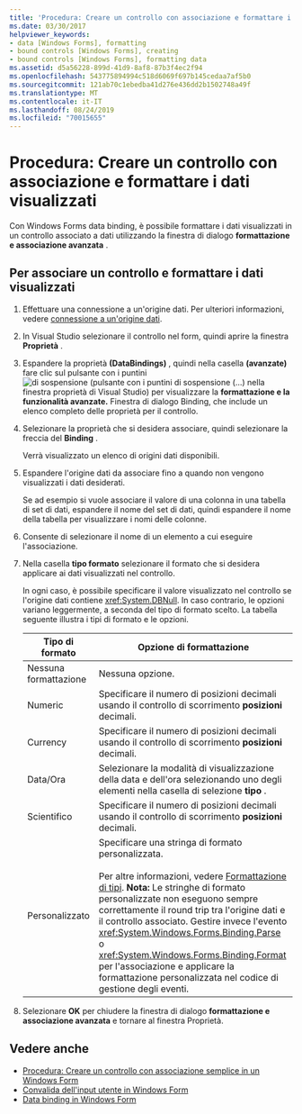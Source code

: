 ```yaml
---
title: 'Procedura: Creare un controllo con associazione e formattare i dati visualizzati'
ms.date: 03/30/2017
helpviewer_keywords:
- data [Windows Forms], formatting
- bound controls [Windows Forms], creating
- bound controls [Windows Forms], formatting data
ms.assetid: d5a56228-899d-41d9-8af8-87b3f4ec2f94
ms.openlocfilehash: 543775894994c518d6069f697b145cedaa7af5b0
ms.sourcegitcommit: 121ab70c1ebedba41d276e436dd2b1502748a49f
ms.translationtype: MT
ms.contentlocale: it-IT
ms.lasthandoff: 08/24/2019
ms.locfileid: "70015655"
---
```

# <a name="how-to-create-a-bound-control-and-format-the-displayed-data"></a>Procedura: Creare un controllo con associazione e formattare i dati visualizzati

Con Windows Forms data binding, è possibile formattare i dati visualizzati in un controllo associato a dati utilizzando la finestra di dialogo **formattazione e associazione avanzata** .

## <a name="to-bind-a-control-and-format-the-displayed-data"></a>Per associare un controllo e formattare i dati visualizzati

1. Effettuare una connessione a un'origine dati. Per ulteriori informazioni, vedere [connessione a un'origine dati](../data/adonet/connecting-to-a-data-source.md).

2. In Visual Studio selezionare il controllo nel form, quindi aprire la finestra **Proprietà** .

3. Espandere la proprietà **(DataBindings)** , quindi nella casella **(avanzate)** fare clic sul pulsante con i puntini![di sospensione (pulsante con i puntini di sospensione (...](./media/how-to-create-a-bound-control-and-format-the-displayed-data/visual-studio-ellipsis-button.png)) nella finestra proprietà di Visual Studio) per visualizzare la **formattazione e la funzionalità avanzate.** Finestra di dialogo Binding, che include un elenco completo delle proprietà per il controllo.

4. Selezionare la proprietà che si desidera associare, quindi selezionare la freccia del **Binding** .

     Verrà visualizzato un elenco di origini dati disponibili.

5. Espandere l'origine dati da associare fino a quando non vengono visualizzati i dati desiderati.

     Se ad esempio si vuole associare il valore di una colonna in una tabella di set di dati, espandere il nome del set di dati, quindi espandere il nome della tabella per visualizzare i nomi delle colonne.

6. Consente di selezionare il nome di un elemento a cui eseguire l'associazione.

7. Nella casella **tipo formato** selezionare il formato che si desidera applicare ai dati visualizzati nel controllo.

     In ogni caso, è possibile specificare il valore visualizzato nel controllo se l'origine dati contiene <xref:System.DBNull>. In caso contrario, le opzioni variano leggermente, a seconda del tipo di formato scelto. La tabella seguente illustra i tipi di formato e le opzioni.

    |Tipo di formato|Opzione di formattazione|
    |-----------------|-----------------------|
    |Nessuna formattazione|Nessuna opzione.|
    |Numeric|Specificare il numero di posizioni decimali usando il controllo di scorrimento **posizioni** decimali.|
    |Currency|Specificare il numero di posizioni decimali usando il controllo di scorrimento **posizioni** decimali.|
    |Data/Ora|Selezionare la modalità di visualizzazione della data e dell'ora selezionando uno degli elementi nella casella di selezione **tipo** .|
    |Scientifico|Specificare il numero di posizioni decimali usando il controllo di scorrimento **posizioni** decimali.|
    |Personalizzato|Specificare una stringa di formato personalizzata.<br /><br /> Per altre informazioni, vedere [Formattazione di tipi](../../standard/base-types/formatting-types.md). **Nota:**  Le stringhe di formato personalizzate non eseguono sempre correttamente il round trip tra l'origine dati e il controllo associato. Gestire invece l'evento <xref:System.Windows.Forms.Binding.Parse> o <xref:System.Windows.Forms.Binding.Format> per l'associazione e applicare la formattazione personalizzata nel codice di gestione degli eventi.|

8. Selezionare **OK** per chiudere la finestra di dialogo **formattazione e associazione avanzata** e tornare al finestra Proprietà.

## <a name="see-also"></a>Vedere anche

- [Procedura: Creare un controllo con associazione semplice in un Windows Form](how-to-create-a-simple-bound-control-on-a-windows-form.md)
- [Convalida dell'input utente in Windows Form](user-input-validation-in-windows-forms.md)
- [Data binding in Windows Form](windows-forms-data-binding.md)
